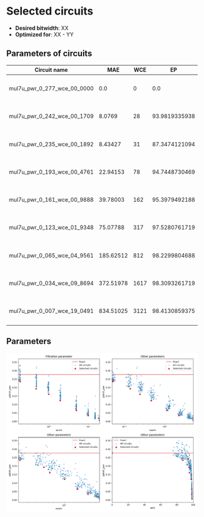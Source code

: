
Selected circuits
===================
 - **Desired bitwidth**: XX
 - **Optimized for**: XX - YY


Parameters of circuits
----------------------------

| Circuit name | MAE | WCE | EP | MRE | Download |
| --- |  --- | --- | --- | --- | --- | 
| mul7u_pwr_0_277_wce_00_0000 | 0.0 | 0 | 0.0 | 0.0 |  [Verilog generic](mul7u_pwr_0_277_wce_00_0000_gen.v) [Verilog PDK45](mul7u_pwr_0_277_wce_00_0000_pdk45.v)  [C](mul7u_pwr_0_277_wce_00_0000.c) |
| mul7u_pwr_0_242_wce_00_1709 | 8.0769 | 28 | 93.9819335938 | 1.3470060377 |  [Verilog generic](mul7u_pwr_0_242_wce_00_1709_gen.v) [Verilog PDK45](mul7u_pwr_0_242_wce_00_1709_pdk45.v)  [C](mul7u_pwr_0_242_wce_00_1709.c) |
| mul7u_pwr_0_235_wce_00_1892 | 8.43427 | 31 | 87.3474121094 | 1.444038235 |  [Verilog generic](mul7u_pwr_0_235_wce_00_1892_gen.v) [Verilog PDK45](mul7u_pwr_0_235_wce_00_1892_pdk45.v)  [C](mul7u_pwr_0_235_wce_00_1892.c) |
| mul7u_pwr_0_193_wce_00_4761 | 22.94153 | 78 | 94.7448730469 | 4.1182602414 |  [Verilog generic](mul7u_pwr_0_193_wce_00_4761_gen.v) [Verilog PDK45](mul7u_pwr_0_193_wce_00_4761_pdk45.v)  [C](mul7u_pwr_0_193_wce_00_4761.c) |
| mul7u_pwr_0_161_wce_00_9888 | 39.78003 | 162 | 95.3979492188 | 5.3228638822 |  [Verilog generic](mul7u_pwr_0_161_wce_00_9888_gen.v) [Verilog PDK45](mul7u_pwr_0_161_wce_00_9888_pdk45.v)  [C](mul7u_pwr_0_161_wce_00_9888.c) |
| mul7u_pwr_0_123_wce_01_9348 | 75.07788 | 317 | 97.5280761719 | 10.1232678879 |  [Verilog generic](mul7u_pwr_0_123_wce_01_9348_gen.v) [Verilog PDK45](mul7u_pwr_0_123_wce_01_9348_pdk45.v)  [C](mul7u_pwr_0_123_wce_01_9348.c) |
| mul7u_pwr_0_065_wce_04_9561 | 185.62512 | 812 | 98.2299804688 | 17.6837764993 |  [Verilog generic](mul7u_pwr_0_065_wce_04_9561_gen.v) [Verilog PDK45](mul7u_pwr_0_065_wce_04_9561_pdk45.v)  [C](mul7u_pwr_0_065_wce_04_9561.c) |
| mul7u_pwr_0_034_wce_09_8694 | 372.51978 | 1617 | 98.3093261719 | 28.2272457234 |  [Verilog generic](mul7u_pwr_0_034_wce_09_8694_gen.v) [Verilog PDK45](mul7u_pwr_0_034_wce_09_8694_pdk45.v)  [C](mul7u_pwr_0_034_wce_09_8694.c) |
| mul7u_pwr_0_007_wce_19_0491 | 834.51025 | 3121 | 98.4130859375 | 46.830856844 |  [Verilog generic](mul7u_pwr_0_007_wce_19_0491_gen.v) [Verilog PDK45](mul7u_pwr_0_007_wce_19_0491_pdk45.v)  [C](mul7u_pwr_0_007_wce_19_0491.c) |

Parameters
--------------
![Parameters figure](fig.png)
         